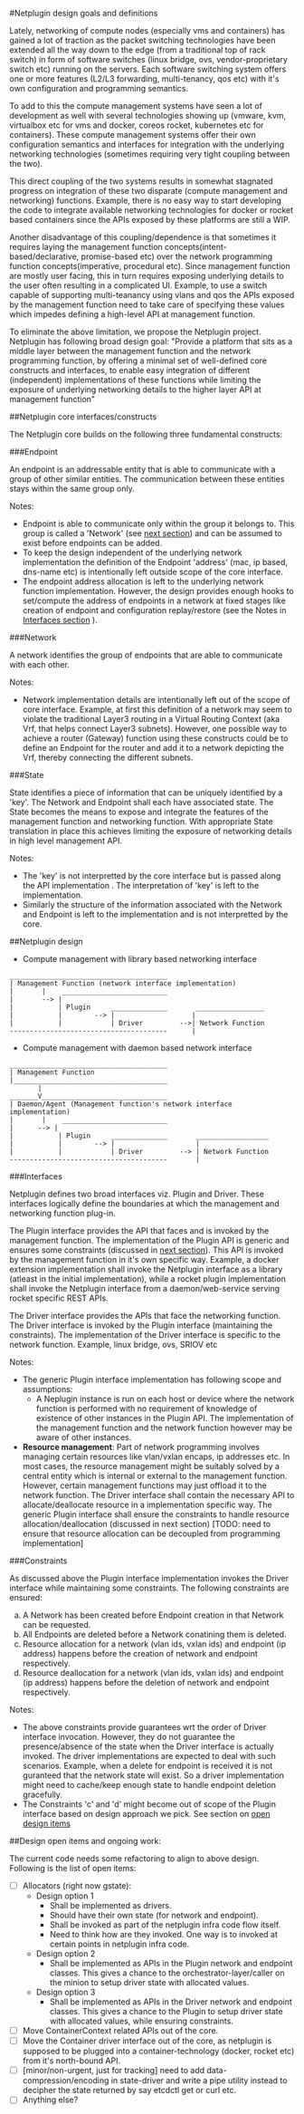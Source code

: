 #Netplugin design goals and definitions

Lately, networking of compute nodes (especially vms and containers) has gained a lot of traction as the packet switching technologies have been extended all the way down to the edge (from a traditional top of rack switch) in form of software switches (linux bridge, ovs, vendor-proprietary switch etc) running on the servers. Each software switching system offers one or more features (L2/L3 forwarding, multi-tenancy, qos etc) with it's own configuration and programming semantics.

To add to this the compute management systems have seen a lot of development as well with several technologies showing up (vmware, kvm, virtualbox etc for vms and docker, coreos rocket, kubernetes etc for containers). These compute management systems offer their own configuration semantics and interfaces for integration with the underlying networking technologies (sometimes requiring very tight coupling between the two).

This direct coupling of the two systems results in somewhat stagnated progress on integration of these two disparate (compute management and networking) functions. Example, there is no easy way to start developing the code to integrate available networking technologies for docker or rocket based containers since the APIs exposed by these platforms are still a WIP.

Another disadvantage of this coupling/dependence is that sometimes it requires laying the management function concepts(intent-based/declarative, promise-based etc) over the network programming function concepts(imperative, procedural etc). Since management function are mostly user facing, this in turn requires exposing underlying details to the user often resulting in a complicated UI. Example, to use a switch capable of supporting multi-teanancy using vlans and qos the APIs exposed by the management function need to take care of specifying these values which impedes defining a high-level API at management function.

To eliminate the above limitation, we propose the Netplugin project. Netplugin has following broad design goal:
"Provide a platform that sits as a middle layer between the management function and the network programming function, by offering a minimal set of well-defined core constructs and interfaces, to enable easy integration of different (independent) implementations of these functions while limiting the exposure of underlying networking details to the higher layer API at management function"

##Netplugin core interfaces/constructs

The Netplugin core builds on the following three fundamental constructs:

###Endpoint

An endpoint is an addressable entity that is able to communicate with a group of other similar entities. The communication between these entities stays within the same group only.

  Notes:
  - Endpoint is able to communicate only within the group it belongs to. This group is called a 'Network' (see <a href=https://github.com/contiv/netplugin/blob/designspec/docs/Design.md#network>next section</a>) and can be assumed to exist before endpoints can be added.
  - To keep the design independent of the underlying network implementation the definition of the Endpoint 'address'  (mac, ip based, dns-name etc) is intentionally left outside scope of the core interface.
  - The endpoint address allocation is left to the underlying network function implementation. However, the design provides enough hooks to set/compute the address of endpoints in a network at fixed stages like creation of endpoint and configuration replay/restore (see the Notes in <a href=https://github.com/contiv/netplugin/blob/designspec/docs/Design.md#interfaces>Interfaces section</a> ).

###Network

A network identifies the group of endpoints that are able to communicate with each other.

  Notes:
  - Network implementation details are intentionally left out of the scope of core interface. Example, at first this definition of a network may seem to violate the traditional Layer3 routing in a Virtual Routing Context (aka Vrf, that helps connect Layer3 subnets). However, one possible way to achieve a router (Gateway) function using these constructs could be to define an Endpoint for the router and add it to a network depicting the Vrf, thereby connecting the different subnets.

###State

State identifies a piece of information that can be uniquely identified by a 'key'. The Network and Endpoint shall each have associated state. The State becomes the means to expose and integrate the features of the management function and networking function. With appropriate State translation in place this achieves limiting the exposure of networking details in high level management API.

 Notes:
 - The 'key' is not interpretted by the core interface but is passed along the API implementation . The interpretation of 'key' is left to the implementation.
 - Similarly the structure of the information associated with the Network and Endpoint is left to the implementation and is not interpretted by the core.
  

##Netplugin design

- Compute management with library based networking interface
```
_______________________________________
| Management Function (network interface implementation)
|       |    __________________________
|       --> |
|           | Plugin     ______________       _________________  
|           |        --> |                   |
|           |            | Driver         -->| Network Function
---------------------------------------      |
```

- Compute management with daemon based network interface
```
_______________________________________
| Management Function
|______________________________________
       |
_______V_______________________________
| Daemon/Agent (Management function's network interface implementation)
|       |    __________________________
|      --> |
|           | Plugin     ______________       __________________
|           |        --> |                    |
|           |            | Driver         --> | Network Function
---------------------------------------       |
```

###Interfaces

Netplugin defines two broad interfaces viz. Plugin and Driver. These interfaces logically define the boundaries at which the management and networking function plug-in.

The Plugin interface provides the API that faces and is invoked by the management function. The implementation of the Plugin API is generic and ensures some constraints (discussed in <a href=https://github.com/contiv/netplugin/blob/designspec/docs/Design.md#constraints>next section</a>). This API is invoked by the management function in it's own specific way. Example, a docker extension implementation shall invoke the Netplugin interface as a library (atleast in the initial implementation), while a rocket plugin implementation shall invoke the Netplugin interface from a daemon/web-service serving rocket specific REST APIs.

The Driver interface provides the APIs that face the networking function. The Driver interface is invoked by the Plugin interface (maintaining the constraints). The implementation of the Driver interface is specific to the network function. Example, linux bridge, ovs, SRIOV etc

Notes:
- The generic Plugin interface implementation has following scope and assumptions:
  + A Neplugin instance is run on each host or device where the network function is performed with no requirement of knowledge of existence of other instances in the Plugin API. The implementation of the management function and the network function however may be aware of other instances.
- <b>Resource management</b>: Part of network programming involves managing certain resources like vlan/vxlan encaps, ip addresses etc. In most cases, the resource management might be suitably solved by a central entity which is internal or external to the management function. However, certain management functions may just offload it to the network function. The Driver interface shall contain the necessary API to allocate/deallocate resource in a implementation specific way. The generic Plugin interface shall ensure the constraints to handle resource allocation/deallocation (discussed in next section) [TODO: need to ensure that resource allocation can be decoupled from programming implementation]

###Constraints

As discussed above the Plugin interface implementation invokes the Driver interface while maintaining some constraints. The following constraints are ensured:
<ol type="a">
<li> A Network has been created before Endpoint creation in that Network can be requested.
<li> All Endpoints are deleted before a Network conatining them is deleted.
<li> Resource allocation for a network (vlan ids, vxlan ids) and endpoint (ip address) happens before the creation of network and endpoint respectively.
<li> Resource deallocation for a network (vlan ids, vxlan ids) and endpoint (ip address) happens before the deletion of network and endpoint respectively.
</ol>

Notes:
 - The above constraints provide guarantees wrt the order of Driver interface invocation. However, they do not guarantee the presence/absence of the state when the Driver interface is actually invoked. The driver implementations are expected to deal with such scenarios. Example, when a delete for endpoint is received it is not guranteed that the network state will exist. So a driver implementation might need to cache/keep enough state to handle endpoint deletion gracefully.
 - The Constraints 'c' and 'd' might become out of scope of the Plugin interface based on design approach we pick. See section on <a href=https://github.com/contiv/netplugin/blob/designspec/docs/Design.md#design-open-items-and-ongoing-work>open design items</a>

##Design open items and ongoing work:

The current code needs some refactoring to align to above design. Following is the list of open items:
- [ ] Allocators (right now gstate): 
  + Design option 1
    - Shall be implemented as drivers.
    - Should have their own state (for network and endpoint).
    - Shall be invoked as part of the netplugin infra code flow itself.
    - Need to think how are they invoked. One way is to invoked at certain points in netplugin infra code.
  + Design option 2
    - Shall be implemented as APIs in the Plugin network and endpoint classes. This gives a chance to the orchestrator-layer/caller on the minion to setup driver state with allocated values.
  + Design option 3
    - Shall be implemented as APIs in the Driver network and endpoint classes. This gives a chance to the Plugin to setup driver state with allocated values, while ensuring constraints.
- [ ] Move ContainerContext related APIs out of the core.
- [ ] Move the Container driver interface out of the core, as netplugin is supposed to be plugged into a container-technology (docker, rocket etc) from it's north-bound API.  
- [ ] [minor/non-urgent, just for tracking] need to add data-compression/encoding in state-driver and write a pipe utility instead to decipher the state returned by say etcdctl get or curl etc.
- [ ] Anything else?

